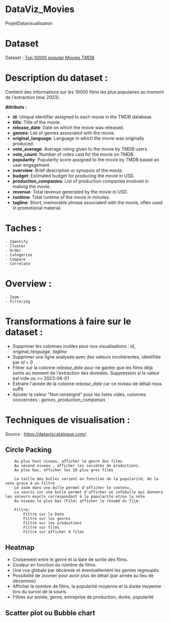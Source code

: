 # DataViz_Movies
 ProjetDatavisualisation

# Dataset

Dataset : [Top 10000 popular Movies TMDB](https://www.kaggle.com/datasets/ursmaheshj/top-10000-popular-movies-tmdb-05-2023/data)


# Description du dataset :

Contient des informations sur les 10000 films les plus populaires au moment de l'extraction (mai 2023).

**Attributs :**

- **id**: Unique identifier assigned to each movie in the TMDB database.
- **title**: Title of the movie.
- **release_date**: Date on which the movie was released.
- **genres**: List of genres associated with the movie.
- **original_language**: Language in which the movie was originally produced.
- **vote_average**: Average rating given to the movie by TMDB users.
- **vote_count**: Number of votes cast for the movie on TMDB.
- **popularity**: Popularity score assigned to the movie by TMDB based on user engagement.
- **overview**: Brief description or synopsis of the movie.
- **budget**: Estimated budget for producing the movie in USD.
- **production_companies**: List of production companies involved in making the movie.
- **revenue**: Total revenue generated by the movie in USD.
- **runtime**: Total runtime of the movie in minutes.
- **tagline**: Short, memorable phrase associated with the movie, often used in promotional material.
    

# Taches :
    - Identify
    - Cluster
    - Order
    - Categorize
    - Compare
    - Correlate

# Overview :
    - Zoom
    - Filtering


# Transformations à faire sur le dataset :

- Supprimer les colonnes inutiles pour nos visualisations : *id*, *original_language*, *tagline*
- Supprimer une ligne analysée avec des valeurs incohérentes, identifiée par *id* = 0
-  Filtrer sur la colonne *release_date* pour ne garder que les films déjà sortis au moment de l'extraction des données. Suppression si la valeur est vide ou >= 2023-06-01
- Extraire l'année de la colonne *release_date* car ce niveau de détail nous suffit
- Ajouter la valeur "Non renseigné" pour les listes vides, colonnes concernées : *genres*, *production_companies*


# Techniques de visualisation :

Source : https://datavizcatalogue.com/

## Circle Packing

        Au plus haut niveau, afficher le genre des films
        Au second niveau , afficher les sociétés de productions.
        Au plus bas, afficher les 10 plus gros films
        
        La taille des bulles varient en fonction de la popularité, de la note grace à un filtre
        Le zoom dans une bulle permet d'afficher le contenu. 
        La souris sur une bulle permet d'afficher un infobulle qui donnera les valeurs exacts correspondant à la popularité et/ou la note
        Au niveau le plus bas (Film) afficher le résumé du film.

        Filtre:
            Filtre sur la Date
            Filtre sur les genres
            Filtre sur les productions
            Filtre sur films
            Filtre sur afficher X films


## Heatmap

- Croisement entre le genre et la date de sortie des films.
- Couleur en fonction du nombre de films.
- Une vue globale par décénnie et éventuellement les genres regroupés.
- Possibilité de zoomer pour avoir plus de détail (par année au lieu de décennies)
- Afficher le nombre de films, la popularité moyenne et la durée moyenne lors du survol de la souris.
- Filtres sur année, genre, entreprise de production, durée, popularité


## Scatter plot ou Bubble chart
